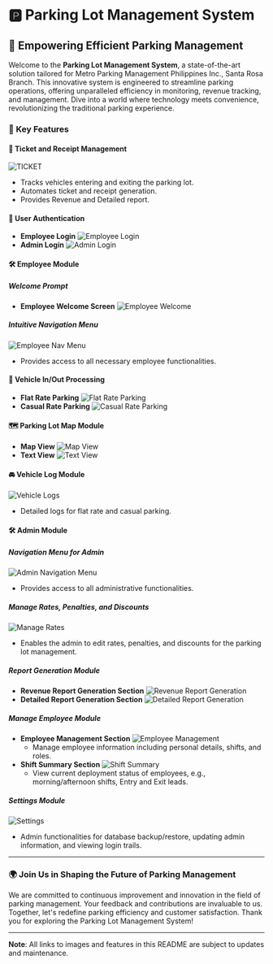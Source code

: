 # 🅿️ Parking Lot Management System

## 🚀 Empowering Efficient Parking Management

Welcome to the **Parking Lot Management System**, a state-of-the-art solution tailored for Metro Parking Management Philippines Inc., Santa Rosa Branch. This innovative system is engineered to streamline parking operations, offering unparalleled efficiency in monitoring, revenue tracking, and management. Dive into a world where technology meets convenience, revolutionizing the traditional parking experience.

### 🌟 Key Features

#### 🎫 Ticket and Receipt Management
![TICKET](https://github.com/CarlosNatanauan/Metro-Parking-Philippines-System/assets/94023674/1055f7a7-c0e3-4db5-a8d7-e4ba496da1dc)
- Tracks vehicles entering and exiting the parking lot.
- Automates ticket and receipt generation.
- Provides Revenue and Detailed report.

#### 🔐 User Authentication
- **Employee Login**
  ![Employee Login](https://github.com/CarlosNatanauan/Metro-Parking-Philippines-System/assets/94023674/5861f08c-edf6-410b-82de-948fb6f8051f)
- **Admin Login**
  ![Admin Login](https://github.com/CarlosNatanauan/Metro-Parking-Philippines-System/assets/94023674/0faf8b4f-9ced-4f9a-bd4a-0c0781c62a07)

#### 🛠️ Employee Module

##### Welcome Prompt
- **Employee Welcome Screen**
  ![Employee Welcome](https://github.com/CarlosNatanauan/Metro-Parking-Philippines-System/assets/94023674/0847a268-8e7a-4bba-8280-19aeaa2c75a6)

##### Intuitive Navigation Menu
![Employee Nav Menu](https://github.com/CarlosNatanauan/Metro-Parking-Philippines-System/assets/94023674/433805ba-39c3-4bdd-90a4-a3d061e447cf)
- Provides access to all necessary employee functionalities.

#### 🚗 Vehicle In/Out Processing
- **Flat Rate Parking**
  ![Flat Rate Parking](https://github.com/CarlosNatanauan/Metro-Parking-Philippines-System/assets/94023674/16ea146e-5d6e-479b-acbc-c3f34c11d5b9)
- **Casual Rate Parking**
  ![Casual Rate Parking](https://github.com/CarlosNatanauan/Metro-Parking-Philippines-System/assets/94023674/e966e5ab-0d6f-42f1-868b-f7203788eb3c)

#### 🗺️ Parking Lot Map Module
- **Map View**
  ![Map View](https://github.com/CarlosNatanauan/Metro-Parking-Philippines-System/assets/94023674/4ca8a6fc-6f61-457a-a5e9-e399ca85a20d)
- **Text View**
  ![Text View](https://github.com/CarlosNatanauan/Metro-Parking-Philippines-System/assets/94023674/bec202ed-b47e-4639-8520-2c8e2fdd96b6)

#### 🚘 Vehicle Log Module
![Vehicle Logs](https://github.com/CarlosNatanauan/Metro-Parking-Philippines-System/assets/94023674/9c48f15a-e9aa-46d3-8db2-4ae87d8f2425)
- Detailed logs for flat rate and casual parking.

#### 🛠️ Admin Module

##### Navigation Menu for Admin
![Admin Navigation Menu](https://github.com/CarlosNatanauan/Metro-Parking-Philippines-System/assets/94023674/c77096b2-8cb2-4176-9889-3d25ddf37d09)
- Provides access to all administrative functionalities.

##### Manage Rates, Penalties, and Discounts
![Manage Rates](https://github.com/CarlosNatanauan/Metro-Parking-Philippines-System/assets/94023674/68c28f19-4733-4f13-83cc-fcc453d5a7d0)
- Enables the admin to edit rates, penalties, and discounts for the parking lot management.

##### Report Generation Module
- **Revenue Report Generation Section**
  ![Revenue Report Generation](https://github.com/CarlosNatanauan/Metro-Parking-Philippines-System/assets/94023674/42cdfe8d-4433-455a-ade4-0c30ce4a63cf)
- **Detailed Report Generation Section**
  ![Detailed Report Generation](https://github.com/CarlosNatanauan/Metro-Parking-Philippines-System/assets/94023674/8b5ae4d7-9eba-4a7d-8012-0f087a12c8c1)

##### Manage Employee Module
- **Employee Management Section**
  ![Employee Management](https://github.com/CarlosNatanauan/Metro-Parking-Philippines-System/assets/94023674/bbbfc780-402f-49a5-904d-0b7944caa5fd)
  - Manage employee information including personal details, shifts, and roles.
- **Shift Summary Section**
  ![Shift Summary](https://github.com/CarlosNatanauan/Metro-Parking-Philippines-System/assets/94023674/2d7f6093-940f-4475-92dd-900518471605)
  - View current deployment status of employees, e.g., morning/afternoon shifts, Entry and Exit leads.

##### Settings Module
![Settings](https://github.com/CarlosNatanauan/Metro-Parking-Philippines-System/assets/94023674/2e23c5a6-81c3-4829-a6ab-6b652d864f68)
- Admin functionalities for database backup/restore, updating admin information, and viewing login trails.

---

### 🌍 Join Us in Shaping the Future of Parking Management

We are committed to continuous improvement and innovation in the field of parking management. Your feedback and contributions are invaluable to us. Together, let's redefine parking efficiency and customer satisfaction. Thank you for exploring the Parking Lot Management System!

---

**Note**: All links to images and features in this README are subject to updates and maintenance.
